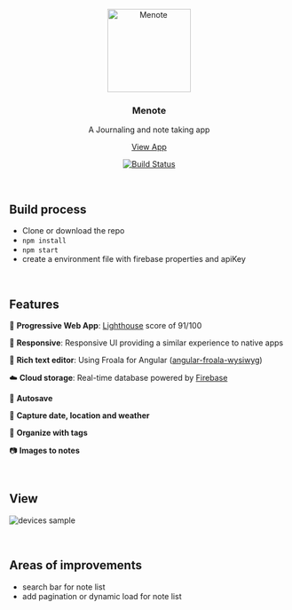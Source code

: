 <p align="center">
  <a href="https://menote.ca">
    <img alt="Menote" title="Menote" src="https://github.com/dpetla/ng-journal-app/blob/master/src/assets/images/icons/icon-152x152.png" width="150">
  </a>
</p>
<h3 align="center">Menote</h3>
<p align="center">
  A Journaling and note taking app
</p>

<p align="center">
  <a href="https://menote.ca">View App</a>
</p>

<p align="center">
  <a href="https://travis-ci.org/dpetla/ng-journal-app">
    <img alt="Build Status" src="https://travis-ci.org/dpetla/ng-journal-app.svg?branch=master">
  </a>
</p>

<br>

## Build process

- Clone or download the repo
- `npm install`
- `npm start`
- create a environment file with firebase properties and apiKey

 <br>

## Features

:rocket: **Progressive Web App**: [Lighthouse](https://github.com/GoogleChrome/lighthouse) score of 91/100

:iphone: **Responsive**: Responsive UI providing a similar experience to native apps

:pencil: **Rich text editor**: Using Froala for Angular ([angular-froala-wysiwyg](https://github.com/froala/angular-froala-wysiwyg))

:cloud: **Cloud storage**: Real-time database powered by [Firebase](https://github.com/firebase)

:floppy_disk: **Autosave**

:date: **Capture date, location and weather**

:bookmark_tabs: **Organize with tags**

:camera: **Images to notes**

<br>

## View

![devices sample](https://github.com/dpetla/ng-journal-app/blob/master/src/assets/images/devices_sample_opt-min.png)

<br>

## Areas of improvements

- search bar for note list
- add pagination or dynamic load for note list
